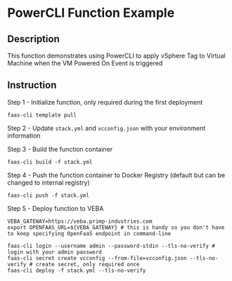 # PowerCLI Function Example

## Description

This function demonstrates using PowerCLI to apply vSphere Tag to Virtual Machine when the VM Powered On Event is triggered

## Instruction

Step 1 - Initialize function, only required during the first deployment

```
faas-cli template pull
```

Step 2 - Update `stack.yml` and `vcconfig.json` with your environment information

Step 3 - Build the function container

```
faas-cli build -f stack.yml
```

Step 4 - Push the function container to Docker Registry (default but can be changed to internal registry)

```
faas-cli push -f stack.yml
```

Step 5 - Deploy function to VEBA

```
VEBA_GATEWAY=https://veba.primp-industries.com
export OPENFAAS_URL=${VEBA_GATEWAY} # this is handy so you don't have to keep specifying OpenFaaS endpoint in command-line

faas-cli login --username admin --password-stdin --tls-no-verify # login with your admin password
faas-cli secret create vcconfig --from-file=vcconfig.json --tls-no-verify # create secret, only required once
faas-cli deploy -f stack.yml --tls-no-verify
```